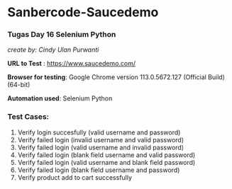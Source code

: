 # Sanbercode-Saucedemo
### Tugas Day 16 Selenium Python  
_create by: Cindy Ulan Purwanti_

**URL to Test** : https://www.saucedemo.com/  

**Browser for testing**: Google Chrome version 113.0.5672.127 (Official Build) (64-bit)  

**Automation used**: Selenium Python  

### Test Cases:  
1. Verify login succesfully (valid username and password)  
2. Verify failed login (invalid username and valid password)  
3. Verify failed login (valid username and invalid password)  
4. Verify failed login (blank field username and valid password)  
5. Verify failed login (valid username and blank field password)  
6. Verify failed login (blank field username and password)  
7. Verify product add to cart successfully

